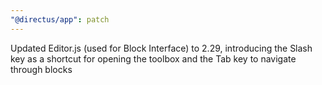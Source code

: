 ```yaml
---
"@directus/app": patch
---
```


Updated Editor.js (used for Block Interface) to 2.29, introducing the Slash key as a shortcut for opening the toolbox and the Tab key to navigate through blocks
